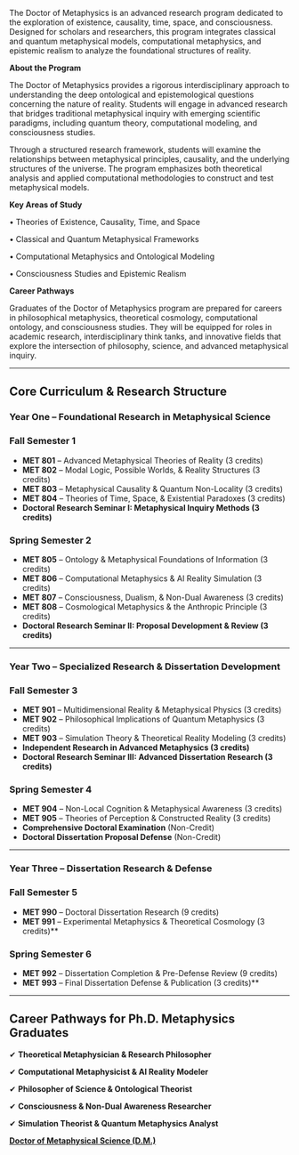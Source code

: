 The Doctor of Metaphysics is an advanced research program dedicated to the exploration of existence, causality, time, space, and consciousness. Designed for scholars and researchers, this program integrates classical and quantum metaphysical models, computational metaphysics, and epistemic realism to analyze the foundational structures of reality.

**About the Program**

The Doctor of Metaphysics provides a rigorous interdisciplinary approach to understanding the deep ontological and epistemological questions concerning the nature of reality. Students will engage in advanced research that bridges traditional metaphysical inquiry with emerging scientific paradigms, including quantum theory, computational modeling, and consciousness studies.

Through a structured research framework, students will examine the relationships between metaphysical principles, causality, and the underlying structures of the universe. The program emphasizes both theoretical analysis and applied computational methodologies to construct and test metaphysical models.

**Key Areas of Study**

•	Theories of Existence, Causality, Time, and Space

•	Classical and Quantum Metaphysical Frameworks

•	Computational Metaphysics and Ontological Modeling

•	Consciousness Studies and Epistemic Realism

**Career Pathways**

Graduates of the Doctor of Metaphysics program are prepared for careers in philosophical metaphysics, theoretical cosmology, computational ontology, and consciousness studies. They will be equipped for roles in academic research, interdisciplinary think tanks, and innovative fields that explore the intersection of philosophy, science, and advanced metaphysical inquiry.

---

## **Core Curriculum & Research Structure**

### **Year One – Foundational Research in Metaphysical Science**

### **Fall Semester 1**

- **MET 801** – Advanced Metaphysical Theories of Reality (3 credits)
- **MET 802** – Modal Logic, Possible Worlds, & Reality Structures (3 credits)
- **MET 803** – Metaphysical Causality & Quantum Non-Locality (3 credits)
- **MET 804** – Theories of Time, Space, & Existential Paradoxes (3 credits)
- **Doctoral Research Seminar I: Metaphysical Inquiry Methods (3 credits)**

### **Spring Semester 2**

- **MET 805** – Ontology & Metaphysical Foundations of Information (3 credits)
- **MET 806** – Computational Metaphysics & AI Reality Simulation (3 credits)
- **MET 807** – Consciousness, Dualism, & Non-Dual Awareness (3 credits)
- **MET 808** – Cosmological Metaphysics & the Anthropic Principle (3 credits)
- **Doctoral Research Seminar II: Proposal Development & Review (3 credits)**

---

### **Year Two – Specialized Research & Dissertation Development**

### **Fall Semester 3**

- **MET 901** – Multidimensional Reality & Metaphysical Physics (3 credits)
- **MET 902** – Philosophical Implications of Quantum Metaphysics (3 credits)
- **MET 903** – Simulation Theory & Theoretical Reality Modeling (3 credits)
- **Independent Research in Advanced Metaphysics (3 credits)**
- **Doctoral Research Seminar III: Advanced Dissertation Research (3 credits)**

### **Spring Semester 4**

- **MET 904** – Non-Local Cognition & Metaphysical Awareness (3 credits)
- **MET 905** – Theories of Perception & Constructed Reality (3 credits)
- **Comprehensive Doctoral Examination** (Non-Credit)
- **Doctoral Dissertation Proposal Defense** (Non-Credit)

---

### **Year Three – Dissertation Research & Defense**

### **Fall Semester 5**

- **MET 990** – Doctoral Dissertation Research (9 credits)
- **MET 991** – Experimental Metaphysics & Theoretical Cosmology (3 credits)**

### **Spring Semester 6**

- **MET 992** – Dissertation Completion & Pre-Defense Review (9 credits)
- **MET 993** – Final Dissertation Defense & Publication (3 credits)**

---

## **Career Pathways for Ph.D. Metaphysics Graduates**

✔ **Theoretical Metaphysician & Research Philosopher**

✔ **Computational Metaphysicist & AI Reality Modeler**

✔ **Philosopher of Science & Ontological Theorist**

✔ **Consciousness & Non-Dual Awareness Researcher**

✔ **Simulation Theorist & Quantum Metaphysics Analyst**

[**Doctor of Metaphysical Science (D.M.)**](https://www.notion.so/Doctor-of-Metaphysical-Science-D-M-1952c2ffeee28039ab38db89ed1c7318?pvs=21)
